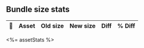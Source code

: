 ## Bundle size stats
:mag_right: | Asset | Old size | New size | Diff | % Diff
------------ | ----- | -------- | -------- | ---- | ------
<%= assetStats %>